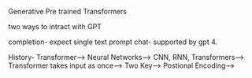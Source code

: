 Generative Pre trained Transformers

two ways to intract with GPT

completion- expect single text prompt
chat- supported by gpt 4.


History- Transformer--> Neural Networks--> CNN, RNN, Transformers--> Transformer takes input as once--> Two Key--> Postional Encoding--> 